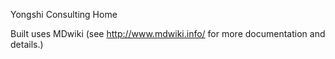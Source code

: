Yongshi Consulting Home

Built uses MDwiki (see http://www.mdwiki.info/ for more documentation and details.)

